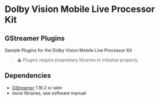 # Dolby Vision Mobile Live Processor Kit
## GStreamer Plugins

Sample Plugins for the Dolby Vision Mobile Live Processor Kit

> :warning: Plugins require proprietary libraries to initialize properly.

## Dependencies
 - [GStreamer](https://gstreamer.freedesktop.org/) 1.16.2 or later
 - more libraries, see software manual 

